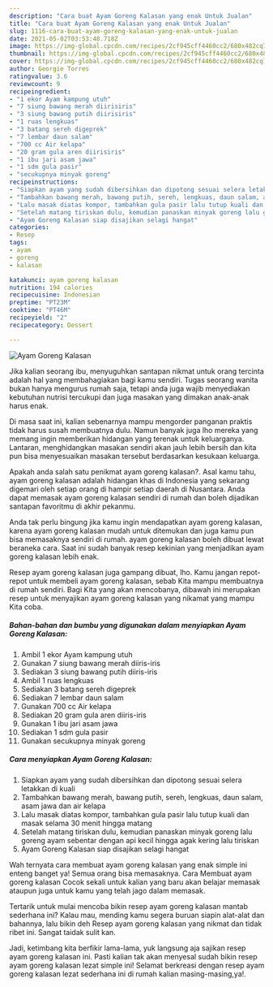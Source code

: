 ```yaml
---
description: "Cara buat Ayam Goreng Kalasan yang enak Untuk Jualan"
title: "Cara buat Ayam Goreng Kalasan yang enak Untuk Jualan"
slug: 1116-cara-buat-ayam-goreng-kalasan-yang-enak-untuk-jualan
date: 2021-05-02T03:53:48.718Z
image: https://img-global.cpcdn.com/recipes/2cf945cff4460cc2/680x482cq70/ayam-goreng-kalasan-foto-resep-utama.jpg
thumbnail: https://img-global.cpcdn.com/recipes/2cf945cff4460cc2/680x482cq70/ayam-goreng-kalasan-foto-resep-utama.jpg
cover: https://img-global.cpcdn.com/recipes/2cf945cff4460cc2/680x482cq70/ayam-goreng-kalasan-foto-resep-utama.jpg
author: Georgie Torres
ratingvalue: 3.6
reviewcount: 9
recipeingredient:
- "1 ekor Ayam kampung utuh"
- "7 siung bawang merah diirisiris"
- "3 siung bawang putih diirisiris"
- "1 ruas lengkuas"
- "3 batang sereh digeprek"
- "7 lembar daun salam"
- "700 cc Air kelapa"
- "20 gram gula aren diirisiris"
- "1 ibu jari asam jawa"
- "1 sdm gula pasir"
- "secukupnya minyak goreng"
recipeinstructions:
- "Siapkan ayam yang sudah dibersihkan dan dipotong sesuai selera letakkan di kuali"
- "Tambahkan bawang merah, bawang putih, sereh, lengkuas, daun salam, asam jawa dan air kelapa"
- "Lalu masak diatas kompor, tambahkan gula pasir lalu tutup kuali dan masak selama 30 menit hingga matang"
- "Setelah matang tiriskan dulu, kemudian panaskan minyak goreng lalu goreng ayam sebentar dengan api kecil hingga agak kering lalu tiriskan"
- "Ayam Goreng Kalasan siap disajikan selagi hangat"
categories:
- Resep
tags:
- ayam
- goreng
- kalasan

katakunci: ayam goreng kalasan 
nutrition: 194 calories
recipecuisine: Indonesian
preptime: "PT23M"
cooktime: "PT46M"
recipeyield: "2"
recipecategory: Dessert

---
```



![Ayam Goreng Kalasan](https://img-global.cpcdn.com/recipes/2cf945cff4460cc2/680x482cq70/ayam-goreng-kalasan-foto-resep-utama.jpg)

Jika kalian seorang ibu, menyuguhkan santapan nikmat untuk orang tercinta adalah hal yang membahagiakan bagi kamu sendiri. Tugas seorang  wanita bukan hanya mengurus rumah saja, tetapi anda juga wajib menyediakan kebutuhan nutrisi tercukupi dan juga masakan yang dimakan anak-anak harus enak.

Di masa  saat ini, kalian sebenarnya mampu mengorder panganan praktis tidak harus susah membuatnya dulu. Namun banyak juga lho mereka yang memang ingin memberikan hidangan yang terenak untuk keluarganya. Lantaran, menghidangkan masakan sendiri akan jauh lebih bersih dan kita pun bisa menyesuaikan masakan tersebut berdasarkan kesukaan keluarga. 



Apakah anda salah satu penikmat ayam goreng kalasan?. Asal kamu tahu, ayam goreng kalasan adalah hidangan khas di Indonesia yang sekarang digemari oleh setiap orang di hampir setiap daerah di Nusantara. Anda dapat memasak ayam goreng kalasan sendiri di rumah dan boleh dijadikan santapan favoritmu di akhir pekanmu.

Anda tak perlu bingung jika kamu ingin mendapatkan ayam goreng kalasan, karena ayam goreng kalasan mudah untuk ditemukan dan juga kamu pun bisa memasaknya sendiri di rumah. ayam goreng kalasan boleh dibuat lewat beraneka cara. Saat ini sudah banyak resep kekinian yang menjadikan ayam goreng kalasan lebih enak.

Resep ayam goreng kalasan juga gampang dibuat, lho. Kamu jangan repot-repot untuk membeli ayam goreng kalasan, sebab Kita mampu membuatnya di rumah sendiri. Bagi Kita yang akan mencobanya, dibawah ini merupakan resep untuk menyajikan ayam goreng kalasan yang nikamat yang mampu Kita coba.

<!--inarticleads1-->

##### Bahan-bahan dan bumbu yang digunakan dalam menyiapkan Ayam Goreng Kalasan:

1. Ambil 1 ekor Ayam kampung utuh
1. Gunakan 7 siung bawang merah diiris-iris
1. Sediakan 3 siung bawang putih diiris-iris
1. Ambil 1 ruas lengkuas
1. Sediakan 3 batang sereh digeprek
1. Sediakan 7 lembar daun salam
1. Gunakan 700 cc Air kelapa
1. Sediakan 20 gram gula aren diiris-iris
1. Gunakan 1 ibu jari asam jawa
1. Sediakan 1 sdm gula pasir
1. Gunakan secukupnya minyak goreng




<!--inarticleads2-->

##### Cara menyiapkan Ayam Goreng Kalasan:

1. Siapkan ayam yang sudah dibersihkan dan dipotong sesuai selera letakkan di kuali
1. Tambahkan bawang merah, bawang putih, sereh, lengkuas, daun salam, asam jawa dan air kelapa
1. Lalu masak diatas kompor, tambahkan gula pasir lalu tutup kuali dan masak selama 30 menit hingga matang
1. Setelah matang tiriskan dulu, kemudian panaskan minyak goreng lalu goreng ayam sebentar dengan api kecil hingga agak kering lalu tiriskan
1. Ayam Goreng Kalasan siap disajikan selagi hangat




Wah ternyata cara membuat ayam goreng kalasan yang enak simple ini enteng banget ya! Semua orang bisa memasaknya. Cara Membuat ayam goreng kalasan Cocok sekali untuk kalian yang baru akan belajar memasak ataupun juga untuk kamu yang telah jago dalam memasak.

Tertarik untuk mulai mencoba bikin resep ayam goreng kalasan mantab sederhana ini? Kalau mau, mending kamu segera buruan siapin alat-alat dan bahannya, lalu bikin deh Resep ayam goreng kalasan yang nikmat dan tidak ribet ini. Sangat taidak sulit kan. 

Jadi, ketimbang kita berfikir lama-lama, yuk langsung aja sajikan resep ayam goreng kalasan ini. Pasti kalian tak akan menyesal sudah bikin resep ayam goreng kalasan lezat simple ini! Selamat berkreasi dengan resep ayam goreng kalasan lezat sederhana ini di rumah kalian masing-masing,ya!.

